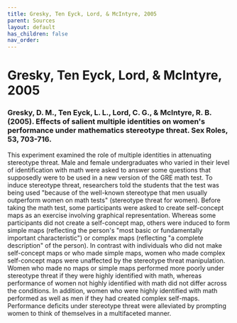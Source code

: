 ```yaml
---
title: Gresky, Ten Eyck, Lord, & McIntyre, 2005
parent: Sources
layout: default
has_children: false
nav_order: 
---
```


# Gresky, Ten Eyck, Lord, & McIntyre, 2005

### Gresky, D. M., Ten Eyck, L. L., Lord, C. G., & McIntyre, R. B. (2005). Effects of salient multiple identities on women's performance under mathematics stereotype threat. Sex Roles, 53, 703-716.

This experiment examined the role of multiple identities in attenuating stereotype threat. Male and female undergraduates who varied in their level of identification with math were asked to answer some questions that supposedly were to be used in a new version of the GRE math test. To induce stereotype threat, researchers told the students that the test was being used "because of the well-known stereotype that men usually outperform women on math tests" (stereotype threat for women). Before taking the math test, some participants were asked to create self-concept maps as an exercise involving graphical representation. Whereas some participants did not create a self-concept map, others were induced to form simple maps (reflecting the person's "most basic or fundamentally important characteristic") or complex maps (reflecting "a complete description" of the person). In contrast with individuals who did not make self-concept maps or who made simple maps, women who made complex self-concept maps were unaffected by the stereotype threat manipulation. Women who made no maps or simple maps performed more poorly under stereotype threat if they were highly identified with math, whereas performance of women not highly identified with math did not differ across the conditions. In addition, women who were highly identified with math performed as well as men if they had created complex self-maps. Performance deficits under stereotype threat were alleviated by prompting women to think of themselves in a multifaceted manner.

